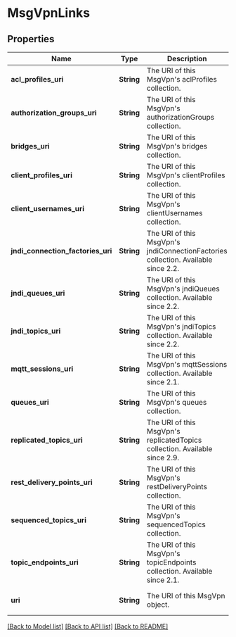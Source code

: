 # MsgVpnLinks

## Properties
Name | Type | Description | Notes
------------ | ------------- | ------------- | -------------
**acl_profiles_uri** | **String** | The URI of this MsgVpn&#39;s aclProfiles collection. | [optional] [default to null]
**authorization_groups_uri** | **String** | The URI of this MsgVpn&#39;s authorizationGroups collection. | [optional] [default to null]
**bridges_uri** | **String** | The URI of this MsgVpn&#39;s bridges collection. | [optional] [default to null]
**client_profiles_uri** | **String** | The URI of this MsgVpn&#39;s clientProfiles collection. | [optional] [default to null]
**client_usernames_uri** | **String** | The URI of this MsgVpn&#39;s clientUsernames collection. | [optional] [default to null]
**jndi_connection_factories_uri** | **String** | The URI of this MsgVpn&#39;s jndiConnectionFactories collection. Available since 2.2. | [optional] [default to null]
**jndi_queues_uri** | **String** | The URI of this MsgVpn&#39;s jndiQueues collection. Available since 2.2. | [optional] [default to null]
**jndi_topics_uri** | **String** | The URI of this MsgVpn&#39;s jndiTopics collection. Available since 2.2. | [optional] [default to null]
**mqtt_sessions_uri** | **String** | The URI of this MsgVpn&#39;s mqttSessions collection. Available since 2.1. | [optional] [default to null]
**queues_uri** | **String** | The URI of this MsgVpn&#39;s queues collection. | [optional] [default to null]
**replicated_topics_uri** | **String** | The URI of this MsgVpn&#39;s replicatedTopics collection. Available since 2.9. | [optional] [default to null]
**rest_delivery_points_uri** | **String** | The URI of this MsgVpn&#39;s restDeliveryPoints collection. | [optional] [default to null]
**sequenced_topics_uri** | **String** | The URI of this MsgVpn&#39;s sequencedTopics collection. | [optional] [default to null]
**topic_endpoints_uri** | **String** | The URI of this MsgVpn&#39;s topicEndpoints collection. Available since 2.1. | [optional] [default to null]
**uri** | **String** | The URI of this MsgVpn object. | [optional] [default to null]

[[Back to Model list]](../README.md#documentation-for-models) [[Back to API list]](../README.md#documentation-for-api-endpoints) [[Back to README]](../README.md)


